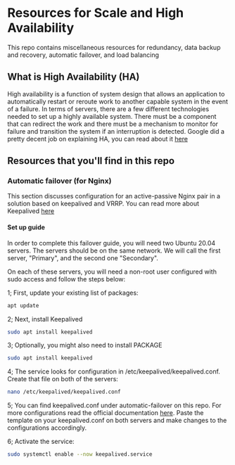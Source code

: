 # Resources for Scale and High Availability

This repo contains miscellaneous resources for redundancy, data backup and recovery, automatic failover, and load balancing

## What is High Availability (HA)

High availability is a function of system design that allows an application to automatically restart or reroute work to another capable system in the event of a failure. In terms of servers, there are a few different technologies needed to set up a highly available system. There must be a component that can redirect the work and there must be a mechanism to monitor for failure and transition the system if an interruption is detected. Google did a pretty decent job on explaining HA, you can read about it [here](https://cloud.google.com/architecture/framework/reliability/design-scale-high-availability)

## Resources that you'll find in this repo

### Automatic failover (for Nginx)

This section discusses configuration for an active-passive Nginx pair in a solution based on keepalived and VRRP. You can read more about Keepalived [here](https://keepalived.readthedocs.io/en/latest/introduction.html)

#### Set up guide

In order to complete this failover guide, you will need two Ubuntu 20.04 servers. The servers should be on the same network. We will call the first server, "Primary", and the second one "Secondary".

On each of these servers, you will need a non-root user configured with sudo access and follow the steps below:

1; First, update your existing list of packages:

```bash
apt update 
```

2; Next, install Keepalived

```bash
sudo apt install keepalived
```

3; Optionally, you might also need to install PACKAGE

```bash
sudo apt install keepalived
```

4; The service looks for configuration in /etc/keepalived/keepalived.conf. Create that file on both of the servers:

```bash
nano /etc/keepalived/keepalived.conf
```

5; You can find keepalived.conf under automatic-failover on this repo. For more configurations read the official documentation [here](https://keepalived.readthedocs.io/en/latest/configuration_synopsis.html). Paste the template on your keepalived.conf on both servers and make changes to the configurations accordingly.

6; Activate the service:

```bash
sudo systemctl enable --now keepalived.service
```
